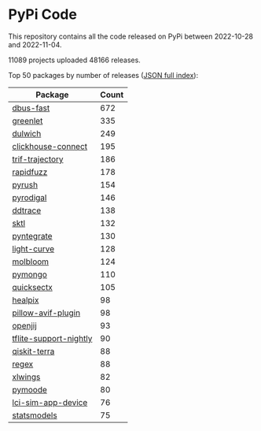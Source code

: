 # PyPi Code

This repository contains all the code released on PyPi between 2022-10-28 and 2022-11-04.

11089 projects uploaded 48166 releases. 

Top 50 packages by number of releases ([JSON full index](./index.json)):

| Package   | Count |
|-----------|-------|
| [dbus-fast](https://github.com/pypi-data/pypi-code-138/tree/import/dbus-fast) | 672 |
| [greenlet](https://github.com/pypi-data/pypi-code-138/tree/import/greenlet) | 335 |
| [dulwich](https://github.com/pypi-data/pypi-code-138/tree/import/dulwich) | 249 |
| [clickhouse-connect](https://github.com/pypi-data/pypi-code-138/tree/import/clickhouse-connect) | 195 |
| [trif-trajectory](https://github.com/pypi-data/pypi-code-138/tree/import/trif-trajectory) | 186 |
| [rapidfuzz](https://github.com/pypi-data/pypi-code-138/tree/import/rapidfuzz) | 178 |
| [pyrush](https://github.com/pypi-data/pypi-code-138/tree/import/pyrush) | 154 |
| [pyrodigal](https://github.com/pypi-data/pypi-code-138/tree/import/pyrodigal) | 146 |
| [ddtrace](https://github.com/pypi-data/pypi-code-138/tree/import/ddtrace) | 138 |
| [sktl](https://github.com/pypi-data/pypi-code-138/tree/import/sktl) | 132 |
| [pyntegrate](https://github.com/pypi-data/pypi-code-138/tree/import/pyntegrate) | 130 |
| [light-curve](https://github.com/pypi-data/pypi-code-138/tree/import/light-curve) | 128 |
| [molbloom](https://github.com/pypi-data/pypi-code-138/tree/import/molbloom) | 124 |
| [pymongo](https://github.com/pypi-data/pypi-code-138/tree/import/pymongo) | 110 |
| [quicksectx](https://github.com/pypi-data/pypi-code-138/tree/import/quicksectx) | 105 |
| [healpix](https://github.com/pypi-data/pypi-code-138/tree/import/healpix) | 98 |
| [pillow-avif-plugin](https://github.com/pypi-data/pypi-code-138/tree/import/pillow-avif-plugin) | 98 |
| [openjij](https://github.com/pypi-data/pypi-code-138/tree/import/openjij) | 93 |
| [tflite-support-nightly](https://github.com/pypi-data/pypi-code-138/tree/import/tflite-support-nightly) | 90 |
| [qiskit-terra](https://github.com/pypi-data/pypi-code-138/tree/import/qiskit-terra) | 88 |
| [regex](https://github.com/pypi-data/pypi-code-138/tree/import/regex) | 88 |
| [xlwings](https://github.com/pypi-data/pypi-code-138/tree/import/xlwings) | 82 |
| [pymoode](https://github.com/pypi-data/pypi-code-138/tree/import/pymoode) | 80 |
| [lci-sim-app-device](https://github.com/pypi-data/pypi-code-138/tree/import/lci-sim-app-device) | 76 |
| [statsmodels](https://github.com/pypi-data/pypi-code-138/tree/import/statsmodels) | 75 |
